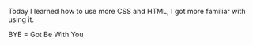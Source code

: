 Today I learned how to use more CSS and HTML, I got more familiar with using it. 

BYE = Got Be With You 